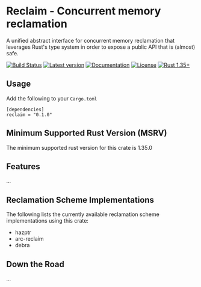 # Reclaim - Concurrent memory reclamation

A unified abstract interface for concurrent memory reclamation that leverages Rust's type system in order to expose a
public API that is (almost) safe.

[![Build Status](https://travis-ci.com/oliver-giersch/reclaim.svg?branch=master)](
https://travis-ci.com/oliver-giersch/reclaim)
[![Latest version](https://img.shields.io/crates/v/reclaim.svg)](
https://crates.io/crates/reclaim)
[![Documentation](https://docs.rs/reclaim/badge.svg)](https://docs.rs/reclaim)
[![License](https://img.shields.io/badge/license-MIT%2FApache--2.0-blue.svg)](
https://github.com/oliver-giersch/reclaim)
[![Rust 1.35+](https://img.shields.io/badge/rust-1.35+-lightgray.svg)](
https://www.rust-lang.org)

## Usage

Add the following to your `Cargo.toml`

```
[dependencies]
reclaim = "0.1.0"
```

## Minimum Supported Rust Version (MSRV)

The minimum supported rust version for this crate is 1.35.0

## Features

...

## Reclamation Scheme Implementations

The following lists the currently available reclamation scheme implementations
using this crate:

- hazptr
- arc-reclaim
- debra

## Down the Road

...
